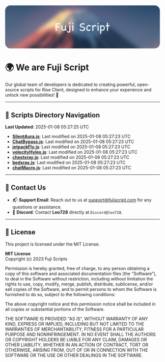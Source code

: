 ![Banner](.github/b.webp)

# 🌍 **We are Fuji Script**

Our global team of developers is dedicated to creating powerful, open-source scripts for Rise Client, designed to enhance your experience and unlock new possibilities! 🌟

---
<!-- SCRIPTS_NAVIGATION_START -->
## 📂 **Scripts Directory Navigation**

**Last Updated**: 2025-01-08 05:27:25 UTC

- **[SilentAura.js](scripts/SilentAura.js)**: Last modified on 2025-01-08 05:27:23 UTC
- **[ChatBypass.js](scripts/ChatBypass.js)**: Last modified on 2025-01-08 05:27:23 UTC
- **[jetpackFly.js](scripts/jetpackFly.js)**: Last modified on 2025-01-08 05:27:23 UTC
- **[velocityHylex.js](scripts/velocityHylex.js)**: Last modified on 2025-01-08 05:27:23 UTC
- **[chestxray.js](scripts/chestxray.js)**: Last modified on 2025-01-08 05:27:23 UTC
- **[bedxray.js](scripts/bedxray.js)**: Last modified on 2025-01-08 05:27:23 UTC
- **[chatMacro.js](scripts/chatMacro.js)**: Last modified on 2025-01-08 05:27:23 UTC

<!-- SCRIPTS_NAVIGATION_END -->

---

## 💬 **Contact Us**  
- 📬 **Support Email**: Reach out to us at [support@fujiscript.com](mailto:support@fujiscript.com) for any questions or assistance.  
- 💬 **Discord**: Contact **Leo728** directly at `Discord@leo728`.

---

## 📜 **License**

This project is licensed under the MIT License.  

**MIT License**  
Copyright (c) 2023 Fuji Scripts  

Permission is hereby granted, free of charge, to any person obtaining a copy of this software and associated documentation files (the "Software"), to deal in the Software without restriction, including without limitation the rights to use, copy, modify, merge, publish, distribute, sublicense, and/or sell copies of the Software, and to permit persons to whom the Software is furnished to do so, subject to the following conditions:  

The above copyright notice and this permission notice shall be included in all copies or substantial portions of the Software.  

THE SOFTWARE IS PROVIDED "AS IS", WITHOUT WARRANTY OF ANY KIND, EXPRESS OR IMPLIED, INCLUDING BUT NOT LIMITED TO THE WARRANTIES OF MERCHANTABILITY, FITNESS FOR A PARTICULAR PURPOSE AND NONINFRINGEMENT. IN NO EVENT SHALL THE AUTHORS OR COPYRIGHT HOLDERS BE LIABLE FOR ANY CLAIM, DAMAGES OR OTHER LIABILITY, WHETHER IN AN ACTION OF CONTRACT, TORT OR OTHERWISE, ARISING FROM, OUT OF OR IN CONNECTION WITH THE SOFTWARE OR THE USE OR OTHER DEALINGS IN THE SOFTWARE.  
